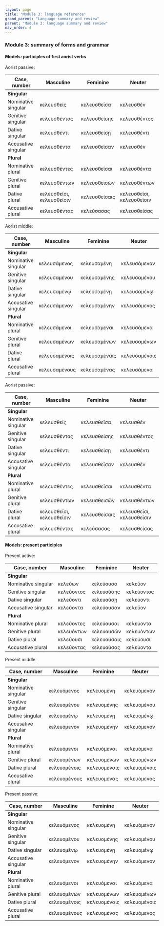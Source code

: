 ```yaml
---
layout: page
title: "Module 3: language reference"
grand_parent: "Language summary and review"
parent: "Module 3: language summary and review"
nav_order: 4
---
```



### Module 3: summary of forms and grammar





#### Models: participles of first aorist verbs


Aorist passive:


| Case, number | Masculine | Feminine | Neuter |
| --- | --- | --- | --- |
| **Singular** | | | |
| Nominative singular | κελευσθείς  | κελευσθεῖσα | κελευσθέν | 
| Genitive singular | κελευσθέντος   | κελευσθείσης    | κελευσθέντος | 
| Dative singular | κελευσθέντι | κελευσθείσῃ  | κελευσθέντι | 
| Accusative singular | κελευσθέντα | κελευσθεῖσαν | κελευσθέν | 
| **Plural** | | | |
| Nominative plural | κελευσθέντες | κελευσθεῖσαι| κελευσθέντα | 
| Genitive plural | κελευσθέντων  | κελευσθεισῶν  | κελευσθέντων | 
| Dative plural | κελευσθεῖσι, κελευσθεῖσιν  | κελευσθείσαις   | κελευσθεῖσι, κελευσθεῖσιν | 
| Accusative plural | κελευσθέντας  | κελεύσασας | κελευσθείσας | 

Aorist middle:

| Case, number | Masculine | Feminine | Neuter |
| --- | --- | --- | --- |
| **Singular** | | | |
| Nominative singular | κελευσάμενος  | κελευσαμένη | κελευσάμενον | 
| Genitive singular | κελευσαμένου  | κελευσαμένης   | κελευσαμένου | 
| Dative singular | κελευσαμένῳ | κελευσαμένῃ  | κελευσαμένῳ | 
| Accusative singular | κελευσάμενον | κελευσαμένην | κελευσάμενος | 
| **Plural** | | | |
| Nominative plural | κελευσάμενοι | κελευσάμεναι| κελευσάμενα | 
| Genitive plural | κελευσαμένων  | κελευσαμένων  | κελευσαμένων | 
| Dative plural | κελευσαμένοις  | κελευσαμέναις   | κελευσαμένοις | 
| Accusative plural | κελευσαμένους  | κελευσαμένας | κελευσάμενα | 


Aorist passive:



| Case, number | Masculine | Feminine | Neuter |
| --- | --- | --- | --- |
| **Singular** | | | |
| Nominative singular | κελευσθείς  | κελευσθεῖσα | κελευσθέν | 
| Genitive singular | κελευσθέντος   | κελευσθείσης    | κελευσθέντος | 
| Dative singular | κελευσθέντι | κελευσθείσῃ  | κελευσθέντι | 
| Accusative singular | κελευσθέντα | κελευσθεῖσαν | κελευσθέν | 
| **Plural** | | | |
| Nominative plural | κελευσθέντες | κελευσθεῖσαι| κελευσθέντα | 
| Genitive plural | κελευσθέντων  | κελευσθεισῶν  | κελευσθέντων | 
| Dative plural | κελευσθεῖσι, κελευσθεῖσιν  | κελευσθείσαις   | κελευσθεῖσι, κελευσθεῖσιν | 
| Accusative plural | κελευσθέντας  | κελεύσασας | κελευσθείσας | 






#### Models: present participles


Present active:



| Case, number | Masculine | Feminine | Neuter |
| --- | --- | --- | --- |
| **Singular** | |||
| Nominative singular | 	κελεύων | κελεύουσα| κελεῦον |
| Genitive singular |	κελεύοντος | κελευούσης| κελεύοντος |
| Dative singular |	κελεύοντι | κελευούσῃ|κελεύοντι|
| Accusative singular |	κελεύοντα | κελεύουσαν | κελεῦον|
| **Plural** | |||
| Nominative  plural| κελεύοντες |κελεύουσαι | κελεύοντα|
| Genitive plural |	κελευόντων | κελευουσῶν |κελευόντων |
| Dative plural |	κελεύουσι | κελευούσαις |κελεύουσι |
| Accusative plural |	κελεύοντας |κελευούσας | κελεύοντα|





Present middle:



| Case, number | Masculine | Feminine | Neuter |
| --- | --- | --- | --- |
| **Singular** | |||
| Nominative singular | 	κελευόμενος | κελευομένη | κελευόμενον|
| Genitive singular |	κελευομένου | κελευομένης | κελευομένου|
| Dative singular |	κελευομένῳ| κελευομένῃ | κελευομένῳ|
| Accusative singular |	κελευόμενον | κελευομένην | κελευόμενον|
| **Plural** | |||
| Nominative  plural | κελευόμενοι | κελευόμεναι | κελευόμενα|
| Genitive plural |	 κελευομένων| κελευομένων | κελευομένων |
| Dative plural |κελευομένοις 	 | κελευομέναις |κελευομένοις  |
| Accusative plural |	κελευομένους  | κελευομένας | κελευόμενος|



Present passive:



| Case, number | Masculine | Feminine | Neuter |
| --- | --- | --- | --- |
| **Singular** | |||
| Nominative singular | 	κελευόμενος | κελευομένη | κελευόμενον|
| Genitive singular |	κελευομένου | κελευομένης | κελευομένου|
| Dative singular |	κελευομένῳ| κελευομένῃ | κελευομένῳ|
| Accusative singular |	κελευόμενον | κελευομένην | κελευόμενον|
| **Plural** | |||
| Nominative  plural | κελευόμενοι | κελευόμεναι | κελευόμενα|
| Genitive plural |	 κελευομένων| κελευομένων | κελευομένων |
| Dative plural |κελευομένοις 	 | κελευομέναις |κελευομένοις  |
| Accusative plural |	κελευομένους  | κελευομένας | κελευόμενος|

